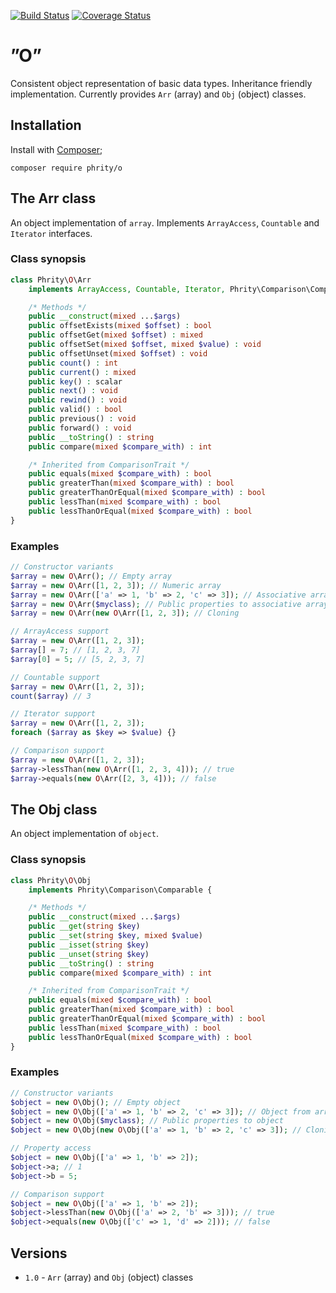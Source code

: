 [![Build Status](https://travis-ci.org/sirn-se/phrity-o.svg?branch=master)](https://travis-ci.org/sirn-se/phrity-o)
[![Coverage Status](https://coveralls.io/repos/github/sirn-se/phrity-o/badge.svg?branch=master)](https://coveralls.io/github/sirn-se/phrity-o?branch=master)

# ”O”

Consistent object representation of basic data types. Inheritance friendly implementation. Currently provides `Arr` (array) and `Obj` (object) classes.

## Installation

Install with [Composer](https://getcomposer.org/);
```
composer require phrity/o
```

## The Arr class

An object implementation of `array`. Implements `ArrayAccess`, `Countable` and `Iterator` interfaces.

###  Class synopsis

```php
class Phrity\O\Arr
    implements ArrayAccess, Countable, Iterator, Phrity\Comparison\Comparable {

    /* Methods */
    public __construct(mixed ...$args)
    public offsetExists(mixed $offset) : bool
    public offsetGet(mixed $offset) : mixed
    public offsetSet(mixed $offset, mixed $value) : void
    public offsetUnset(mixed $offset) : void
    public count() : int
    public current() : mixed
    public key() : scalar
    public next() : void
    public rewind() : void
    public valid() : bool
    public previous() : void
    public forward() : void
    public __toString() : string
    public compare(mixed $compare_with) : int

    /* Inherited from ComparisonTrait */
    public equals(mixed $compare_with) : bool
    public greaterThan(mixed $compare_with) : bool
    public greaterThanOrEqual(mixed $compare_with) : bool
    public lessThan(mixed $compare_with) : bool
    public lessThanOrEqual(mixed $compare_with) : bool
}
```

###  Examples

```php
// Constructor variants
$array = new O\Arr(); // Empty array
$array = new O\Arr([1, 2, 3]); // Numeric array
$array = new O\Arr(['a' => 1, 'b' => 2, 'c' => 3]); // Associative array
$array = new O\Arr($myclass); // Public properties to associative array
$array = new O\Arr(new O\Arr([1, 2, 3]); // Cloning

// ArrayAccess support
$array = new O\Arr([1, 2, 3]);
$array[] = 7; // [1, 2, 3, 7]
$array[0] = 5; // [5, 2, 3, 7]

// Countable support
$array = new O\Arr([1, 2, 3]);
count($array) // 3

// Iterator support
$array = new O\Arr([1, 2, 3]);
foreach ($array as $key => $value) {}

// Comparison support
$array = new O\Arr([1, 2, 3]);
$array->lessThan(new O\Arr([1, 2, 3, 4])); // true
$array->equals(new O\Arr([2, 3, 4])); // false
```

## The Obj class

An object implementation of `object`.

###  Class synopsis

```php
class Phrity\O\Obj
    implements Phrity\Comparison\Comparable {

    /* Methods */
    public __construct(mixed ...$args)
    public __get(string $key)
    public __set(string $key, mixed $value)
    public __isset(string $key)
    public __unset(string $key)
    public __toString() : string
    public compare(mixed $compare_with) : int

    /* Inherited from ComparisonTrait */
    public equals(mixed $compare_with) : bool
    public greaterThan(mixed $compare_with) : bool
    public greaterThanOrEqual(mixed $compare_with) : bool
    public lessThan(mixed $compare_with) : bool
    public lessThanOrEqual(mixed $compare_with) : bool
}
```

###  Examples

```php
// Constructor variants
$object = new O\Obj(); // Empty object
$object = new O\Obj(['a' => 1, 'b' => 2, 'c' => 3]); // Object from array
$object = new O\Obj($myclass); // Public properties to object
$object = new O\Obj(new O\Obj(['a' => 1, 'b' => 2, 'c' => 3]); // Cloning

// Property access
$object = new O\Obj(['a' => 1, 'b' => 2]);
$object->a; // 1
$object->b = 5;

// Comparison support
$object = new O\Obj(['a' => 1, 'b' => 2]);
$object->lessThan(new O\Obj(['a' => 2, 'b' => 3])); // true
$object->equals(new O\Obj(['c' => 1, 'd' => 2])); // false
```

## Versions

* `1.0` - `Arr` (array) and `Obj` (object) classes